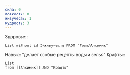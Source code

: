 ```yaml
---
сила: 0
ловкость: 0
живучесть: 1
мудрость: 3
---
```

 Здоровье::
```dataview
List without id 5+живучесть FROM "Роли/Алхимик"
```
Навык:: "делает особые рецепты воды и зелья"
Крафты:: 
```dataview
List
from [[Алхимик]] AND "Крафты"
```
